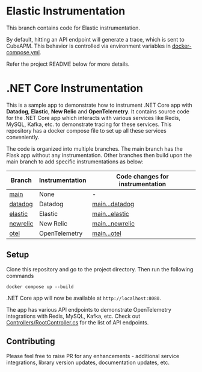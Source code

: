 # Elastic Instrumentation

This branch contains code for Elastic instrumentation.

By default, hitting an API endpoint will generate a trace, which is sent to CubeAPM. This behavior is controlled via environment variables in [docker-compose.yml](docker-compose.yml).

Refer the project README below for more details.

# .NET Core Instrumentation

This is a sample app to demonstrate how to instrument .NET Core app with **Datadog**, **Elastic**, **New Relic** and **OpenTelemetry**. It contains source code for the .NET Core app which interacts with various services like Redis, MySQL, Kafka, etc. to demonstrate tracing for these services. This repository has a docker compose file to set up all these services conveniently.

The code is organized into multiple branches. The main branch has the Flask app without any instrumentation. Other branches then build upon the main branch to add specific instrumentations as below:

| Branch                                                                                         | Instrumentation | Code changes for instrumentation                                                                                |
| ---------------------------------------------------------------------------------------------- | --------------- | --------------------------------------------------------------------------------------------------------------- |
| [main](https://github.com/cubeapm/sample_app_dotnet_core/tree/main)         | None            | -                                                                                                               |
| [datadog](https://github.com/cubeapm/sample_app_dotnet_core/tree/datadog) | Datadog       | [main...datadog](https://github.com/cubeapm/sample_app_dotnet_core/compare/main...datadog) |
| [elastic](https://github.com/cubeapm/sample_app_dotnet_core/tree/elastic)         | Elastic   | [main...elastic](https://github.com/cubeapm/sample_app_dotnet_core/compare/main...elastic)         |
| [newrelic](https://github.com/cubeapm/sample_app_dotnet_core/tree/newrelic) | New Relic       | [main...newrelic](https://github.com/cubeapm/sample_app_dotnet_core/compare/main...newrelic) |
| [otel](https://github.com/cubeapm/sample_app_dotnet_core/tree/otel)         | OpenTelemetry   | [main...otel](https://github.com/cubeapm/sample_app_dotnet_core/compare/main...otel)         |

## Setup

Clone this repository and go to the project directory. Then run the following commands

```
docker compose up --build
```

.NET Core app will now be available at `http://localhost:8080`.

The app has various API endpoints to demonstrate OpenTelemetry integrations with Redis, MySQL, Kafka, etc. Check out [Controllers/RootController.cs](Controllers/RootController.cs) for the list of API endpoints. 

## Contributing

Please feel free to raise PR for any enhancements - additional service integrations, library version updates, documentation updates, etc.
